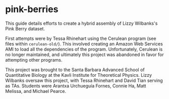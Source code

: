 # pink-berries

This guide details efforts to create a hybrid assembly of Lizzy Wilbanks's Pink Berry dataset. 

First attempts were by Tessa Rhinehart using the Cerulean program (see files within `cerulean-old/`). This involved creating an Amazon Web Services AMI to load all the dependencies of the program. Unfortunately, Cerulean is no longer maintained, and ultimately this project was abandoned in favor for attempting other programs.

This project was brought to the Santa Barbara Advanced School of Quantitative Biology at the Kavli Institute for Theoretical Physics. Lizzy Wilbanks oversaw this project, with Tessa Rhinehart and David Tian serving as TAs. Students were 
Arantxa Urchueguía Fornes, Connie Ha, Matt Melissa, and Michael Pearce.
